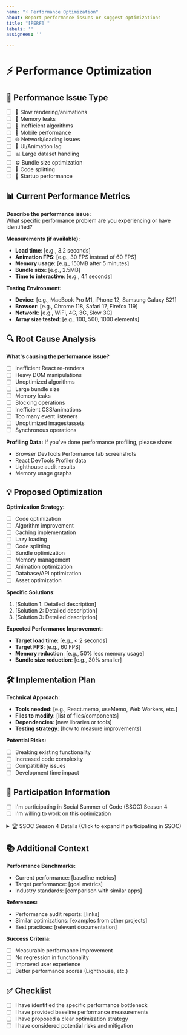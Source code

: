 ```yaml
---
name: "⚡ Performance Optimization"
about: Report performance issues or suggest optimizations
title: "[PERF] "
labels: ''
assignees: ''

---
```


# ⚡ Performance Optimization

## 🎯 Performance Issue Type
- [ ] 🐌 Slow rendering/animations
- [ ] 💾 Memory leaks
- [ ] 🔄 Inefficient algorithms
- [ ] 📱 Mobile performance
- [ ] 🌐 Network/loading issues
- [ ] 🎨 UI/Animation lag
- [ ] 📊 Large dataset handling
- [ ] ⚙️ Bundle size optimization
- [ ] 🔧 Code splitting
- [ ] 🚀 Startup performance

## 📊 Current Performance Metrics
**Describe the performance issue:**  
What specific performance problem are you experiencing or have identified?

**Measurements (if available):**
- **Load time**: [e.g., 3.2 seconds]
- **Animation FPS**: [e.g., 30 FPS instead of 60 FPS]
- **Memory usage**: [e.g., 150MB after 5 minutes]
- **Bundle size**: [e.g., 2.5MB]
- **Time to interactive**: [e.g., 4.1 seconds]

**Testing Environment:**
- **Device**: [e.g., MacBook Pro M1, iPhone 12, Samsung Galaxy S21]
- **Browser**: [e.g., Chrome 118, Safari 17, Firefox 119]
- **Network**: [e.g., WiFi, 4G, 3G, Slow 3G]
- **Array size tested**: [e.g., 100, 500, 1000 elements]

## 🔍 Root Cause Analysis
**What's causing the performance issue?**
- [ ] Inefficient React re-renders
- [ ] Heavy DOM manipulations
- [ ] Unoptimized algorithms
- [ ] Large bundle size
- [ ] Memory leaks
- [ ] Blocking operations
- [ ] Inefficient CSS/animations
- [ ] Too many event listeners
- [ ] Unoptimized images/assets
- [ ] Synchronous operations

**Profiling Data:**
If you've done performance profiling, please share:
- Browser DevTools Performance tab screenshots
- React DevTools Profiler data
- Lighthouse audit results
- Memory usage graphs

## 💡 Proposed Optimization
**Optimization Strategy:**
- [ ] Code optimization
- [ ] Algorithm improvement
- [ ] Caching implementation
- [ ] Lazy loading
- [ ] Code splitting
- [ ] Bundle optimization
- [ ] Memory management
- [ ] Animation optimization
- [ ] Database/API optimization
- [ ] Asset optimization

**Specific Solutions:**
1. [Solution 1: Detailed description]
2. [Solution 2: Detailed description]
3. [Solution 3: Detailed description]

**Expected Performance Improvement:**
- **Target load time**: [e.g., < 2 seconds]
- **Target FPS**: [e.g., 60 FPS]
- **Memory reduction**: [e.g., 50% less memory usage]
- **Bundle size reduction**: [e.g., 30% smaller]

## 🛠️ Implementation Plan
**Technical Approach:**
- **Tools needed**: [e.g., React.memo, useMemo, Web Workers, etc.]
- **Files to modify**: [list of files/components]
- **Dependencies**: [new libraries or tools]
- **Testing strategy**: [how to measure improvements]

**Potential Risks:**
- [ ] Breaking existing functionality
- [ ] Increased code complexity
- [ ] Compatibility issues
- [ ] Development time impact

## 🎯 Participation Information
- [ ] I'm participating in Social Summer of Code (SSOC) Season 4
- [ ] I'm willing to work on this optimization

<!-- 
The following section will only be shown if you're participating in SSOC Season 4.
Please fill this out if you checked the SSOC participation box above.
-->

<details>
<summary>🏆 SSOC Season 4 Details (Click to expand if participating in SSOC)</summary>

### SSOC Information
**Difficulty Level:**
- [ ] 🟢 Beginner (20 points) - Simple optimizations, asset compression
- [ ] 🟡 Intermediate (30 points) - React optimizations, algorithm improvements
- [ ] 🔴 Advanced (40 points) - Complex optimizations, architectural changes

**Estimated Time:** [e.g., 3-5 days, 1 week, 2 weeks]

**Skills Required:**
- [ ] JavaScript performance optimization
- [ ] React performance patterns
- [ ] Browser DevTools profiling
- [ ] Algorithm optimization
- [ ] Bundle analysis
- [ ] Memory management
- [ ] CSS/Animation optimization
- [ ] Web performance metrics

**Estimated Impact:**
- [ ] 🌟 High (Significant user experience improvement)
- [ ] 📈 Medium (Noticeable performance gain)
- [ ] 📊 Low (Minor optimization)

**Optimization Plan:**
- **Phase 1**: [Performance analysis and profiling]
- **Phase 2**: [Implementation of optimizations]
- **Phase 3**: [Testing and measurement]
- **Phase 4**: [Documentation and monitoring setup]

**Mentorship:**
- [ ] I can provide guidance for this optimization
- [ ] I need mentorship for this optimization
- [ ] This can be completed independently

</details>

## 📚 Additional Context
**Performance Benchmarks:**
- Current performance: [baseline metrics]
- Target performance: [goal metrics]
- Industry standards: [comparison with similar apps]

**References:**
- Performance audit reports: [links]
- Similar optimizations: [examples from other projects]
- Best practices: [relevant documentation]

**Success Criteria:**
- [ ] Measurable performance improvement
- [ ] No regression in functionality
- [ ] Improved user experience
- [ ] Better performance scores (Lighthouse, etc.)

## ✅ Checklist
- [ ] I have identified the specific performance bottleneck
- [ ] I have provided baseline performance measurements
- [ ] I have proposed a clear optimization strategy
- [ ] I have considered potential risks and mitigation
